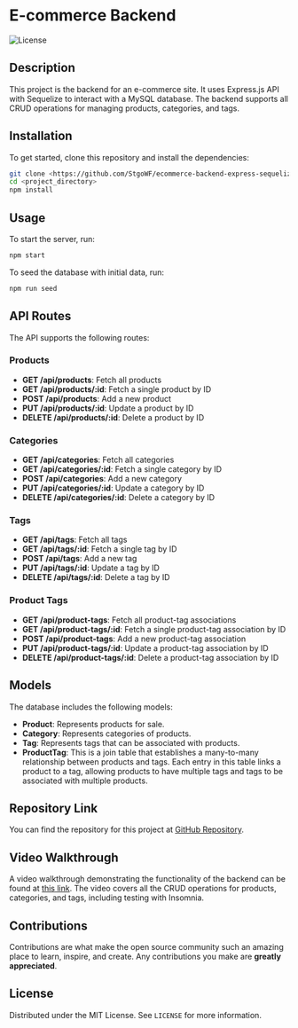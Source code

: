 # E-commerce Backend
![License](https://img.shields.io/badge/license-MIT-green)
## Description

This project is the backend for an e-commerce site. It uses Express.js API with Sequelize to interact with a MySQL database. The backend supports all CRUD operations for managing products, categories, and tags.

## Installation

To get started, clone this repository and install the dependencies:

```bash
git clone <https://github.com/StgoWF/ecommerce-backend-express-sequelize>
cd <project_directory>
npm install
```

## Usage

To start the server, run:

```bash
npm start
```

To seed the database with initial data, run:

```bash
npm run seed
```

## API Routes

The API supports the following routes:

### Products

- **GET /api/products**: Fetch all products
- **GET /api/products/:id**: Fetch a single product by ID
- **POST /api/products**: Add a new product
- **PUT /api/products/:id**: Update a product by ID
- **DELETE /api/products/:id**: Delete a product by ID

### Categories

- **GET /api/categories**: Fetch all categories
- **GET /api/categories/:id**: Fetch a single category by ID
- **POST /api/categories**: Add a new category
- **PUT /api/categories/:id**: Update a category by ID
- **DELETE /api/categories/:id**: Delete a category by ID

### Tags

- **GET /api/tags**: Fetch all tags
- **GET /api/tags/:id**: Fetch a single tag by ID
- **POST /api/tags**: Add a new tag
- **PUT /api/tags/:id**: Update a tag by ID
- **DELETE /api/tags/:id**: Delete a tag by ID
### Product Tags

- **GET /api/product-tags**: Fetch all product-tag associations
- **GET /api/product-tags/:id**: Fetch a single product-tag association by ID
- **POST /api/product-tags**: Add a new product-tag association
- **PUT /api/product-tags/:id**: Update a product-tag association by ID
- **DELETE /api/product-tags/:id**: Delete a product-tag association by ID

## Models

The database includes the following models:

- **Product**: Represents products for sale.
- **Category**: Represents categories of products.
- **Tag**: Represents tags that can be associated with products.
- **ProductTag**: This is a join table that establishes a many-to-many relationship between products and tags. Each entry in this table links a product to a tag, allowing products to have multiple tags and tags to be associated with multiple products.



## Repository Link

You can find the repository for this project at [GitHub Repository](https://github.com/yourusername/your-repo-name).

## Video Walkthrough

A video walkthrough demonstrating the functionality of the backend can be found at [this link](https://drive.google.com/file/d/1qcX8DdugZzkWMtdybJxw0fK1mXMdqBvc/view). The video covers all the CRUD operations for products, categories, and tags, including testing with  Insomnia.

## Contributions

Contributions are what make the open source community such an amazing place to learn, inspire, and create. Any contributions you make are **greatly appreciated**.

## License

Distributed under the MIT License. See `LICENSE` for more information.



